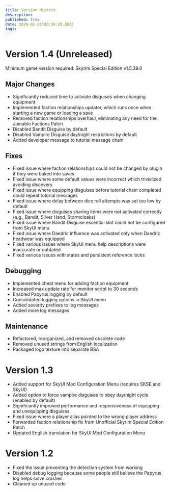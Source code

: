 ```yaml
---
title: Version History
description: 
published: true
date: 2020-01-31T00:34:20.853Z
tags: 
---
```


# Version 1.4 (Unreleased)

Minimum game version required: Skyrim Special Edition v1.5.39.0

## Major Changes

- Significantly reduced time to activate disguises when changing equipment
- Implemented faction relationships updater, which runs once when starting a new game or loading a save
- Removed faction relationships overhaul, eliminating any need for the Joinable Factions Patch
- Disabled Bandit Disguise by default
- Disabled Vampire Disguise day/night restrictions by default
- Added developer message to tutorial message chain

## Fixes

- Fixed issue where faction relationships could not be changed by plugin if they were baked into saves
- Fixed issue where some default values were incorrect which trivialized avoiding discovery
- Fixed issue where equipping disguises before tutorial chain completed could repeat tutorial messages
- Fixed issue where delay between dice roll attempts was set too low by default
- Fixed issue where disguises sharing items were not activated correctly (e.g., Bandit, Silver Hand, Stormcloaks)
- Fixed issue where Bandit Disguise essential slot could not be configured from SkyUI menu
- Fixed issue where Daedric Influence was activated only when Daedric headwear was equipped
- Fixed various issues where SkyUI menu help descriptions were inaccurate or outdated
- Fixed various issues with states and persistent reference locks

## Debugging

- Implemented cheat menu for adding faction equipment
- Increased max update rate for monitor script to 30 seconds
- Enabled Papyrus logging by default
- Consolidated logging options in SkyUI menu
- Added severity prefixes to log messages
- Added more log messages

## Maintenance

- Refactored, reorganized, and removed obsolete code
- Removed unused strings from English localization
- Packaged logo texture into separate BSA


# Version 1.3

- Added support for SkyUI Mod Configuration Menu (requires SKSE and SkyUI)
- Added option to force vampire disguises to obey day/night cycle (enabled by default)
- Significantly improved performance and responsiveness of equipping and unequipping disguises
- Fixed issue where a player alias pointed to the wrong player address
- Forwarded faction relationship fix from Unofficial Skyrim Special Edition Patch
- Updated English translation for SkyUI Mod Configuration Menu


# Version 1.2

- Fixed the issue preventing the detection system from working
- Disabled debug logging because some people still believe the Papyrus log helps solve crashes
- Cleaned up unused code